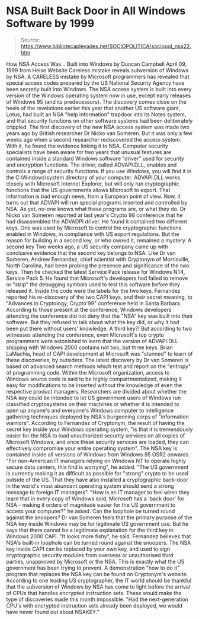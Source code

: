 # NSA Built Back Door in All Windows Software by 1999

> Source: https://www.bibliotecapleyades.net/SOCIOPOLITICA/sociopol_nsa22.htm

How NSA Access Was...
Built into Windows
by Duncan Campbell
April 09, 1999
from
Heise Website
Careless mistake reveals
subversion of Windows by NSA.
A CARELESS mistake by
Microsoft programmers has revealed that special
access codes prepared by the US National Security
Agency have been secretly built into Windows.
The NSA access
system is built into every version of the Windows
operating system now in use, except early releases
of Windows 95 (and its predecessors).
The discovery comes close on the heels of
the revelations earlier this year that another US software giant, Lotus,
had built an NSA "help information"
trapdoor
into its Notes system, and that security functions on other
software systems had been deliberately crippled.
The first discovery of the new NSA access system was made two years ago
by British researcher Dr Nicko van Someren. But it was only a few
weeks ago when a second researcher rediscovered the access system. With
it, he found the evidence linking it to NSA.
Computer security specialists have been aware for two years that unusual
features are contained inside a standard Windows software "driver" used
for security and encryption functions. The driver, called ADVAPI.DLL,
enables and controls a range of security functions.
If you use Windows, you will find it in the
C:\Windows\system directory of your computer.
ADVAPI.DLL works closely with Microsoft Internet Explorer, but will only
run cryptographic functions that the US governments allows Microsoft to
export. That information is bad enough news, from a European point of
view. Now, it turns out that ADVAPI will run special programs inserted
and controlled by NSA. As yet, no-one knows what these programs are, or
what they do.
Dr Nicko van Someren reported at last year's Crypto 98 conference that
he had disassembled the ADVADPI driver. He found it contained two
different keys. One was used by Microsoft to control the cryptographic
functions enabled in Windows, in compliance with US export regulations.
But the reason for building in a second key,
or who owned it, remained a mystery.
A second key
Two weeks ago, a US security
company came up with conclusive evidence that the second key belongs to
NSA.
Like Dr van Someren, Andrew Fernandez,
chief scientist with Cryptonym of Morrisville, North Carolina, had been
probing the presence and significance of the two keys.
Then he checked
the latest Service Pack release for
Windows NT4, Service Pack 5.
He found that Microsoft's developers had
failed to remove or "strip" the debugging symbols used to test this
software before they released it. Inside the code were the labels for
the two keys.
Fernandez reported his re-discovery of the two CAPI keys, and their
secret meaning, to "Advances in Cryptology, Crypto'99" conference held
in Santa Barbara.
According to those present at the conference, Windows
developers attending the conference did not deny that the "NSA" key was
built into their software.
But they refused to talk about what the key
did, or why it had been put there without users' knowledge.
A third key?!
But according to two witnesses
attending the conference, even Microsoft's top crypto programmers were
astonished to learn that the version of ADVAPI.DLL shipping with Windows
2000 contains not two, but three keys.
Brian LaMachia, head of CAPI
development at Microsoft was "stunned" to learn of these discoveries, by
outsiders. The latest discovery by Dr van Someren is based on advanced
search methods which test and report on the "entropy" of programming
code.
Within the Microsoft organization, access to Windows source code is said
to be highly compartmentalized, making it easy for modifications to be
inserted without the knowledge of even the respective product managers.
Researchers are divided about whether the NSA key could be intended to
let US government users of Windows run classified cryptosystems on their
machines or whether it is intended to open up anyone's and everyone's
Windows computer to intelligence gathering techniques deployed by NSA's
burgeoning corps of "information warriors".
According to Fernandez of Cryptonym, the result of having the secret key
inside your Windows operating system,
"is that it is tremendously easier for
the NSA to load unauthorized security services on all copies of
Microsoft Windows, and once these security services are loaded, they
can effectively compromise your entire operating system".
The NSA key is contained inside all versions
of Windows from Windows 95 OSR2 onwards.
"For non-American IT managers relying on
Windows NT to operate highly secure data centers, this find is
worrying", he added.
"The US government is currently making it as
difficult as possible for "strong" crypto to be used outside of the
US.
That they have also installed a
cryptographic back-door in the world's most abundant operating
system should send a strong message to foreign IT managers".
"How is an IT manager to feel when they learn that in every copy of
Windows sold, Microsoft has a 'back door' for NSA - making it orders
of magnitude easier for the US government to access your computer?"
he asked.
Can the loophole be turned round against the
snoopers?
Dr van Someren feels that the primary
purpose of the NSA key inside Windows may be for legitimate US
government use.
But he says that there cannot be a
legitimate explanation for the third key in Windows 2000 CAPI.
"It looks more fishy", he said.
Fernandez believes that NSA's built-in
loophole can be turned round against the snoopers.
The NSA key inside CAPI can be replaced by
your own key, and used to sign cryptographic security modules from
overseas or unauthorised third parties, unapproved by Microsoft or the
NSA. This is exactly what the US government has been trying to prevent.
A demonstration "how to do it" program that
replaces the NSA key
can be found on Cryptonym's website.
According to one leading US cryptographer, the IT world should be
thankful that the subversion of Windows by NSA has come to light before
the arrival of CPUs that handles encrypted instruction sets.
These would make the type of discoveries
made this month impossible.
"Had the next-generation CPU's with
encrypted instruction sets already been deployed, we would have
never found out about NSAKEY."
